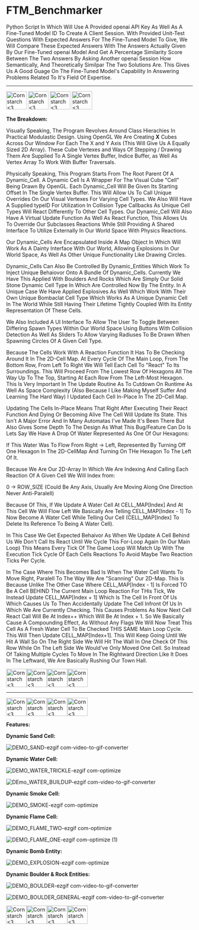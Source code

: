 # FTM_Benchmarker
Python Script In Which Will Use A Provided openai API Key As Well As A Fine-Tuned Model ID To Create A Client Session. With Provided Unit-Test Questions With Expected Answers For The Fine-Tuned Model To Give, We Will Compare These Expected Answers With The Answers Actually Given By Our Fine-Tuned openai Model And Get A Percentage Similarity Score Between The Two Answers By Asking Another openai Session How Semantically, And Theoretically Similpar The Two Solutions Are. This Gives Us A Good Guage On The Fine-Tuned Model's Capability In Answering Problems Related To It's Field Of Expertise.

----------------------------------------------
<img src="https://github.com/user-attachments/assets/c0ddb715-8ee3-4baf-b7bd-d0e904143eaf" alt="Cornstarch <3" width="55" height="49"> <img src="https://github.com/user-attachments/assets/c0ddb715-8ee3-4baf-b7bd-d0e904143eaf" alt="Cornstarch <3" width="55" height="49"> <img src="https://github.com/user-attachments/assets/c0ddb715-8ee3-4baf-b7bd-d0e904143eaf" alt="Cornstarch <3" width="55" height="49"> <img src="https://github.com/user-attachments/assets/c0ddb715-8ee3-4baf-b7bd-d0e904143eaf" alt="Cornstarch <3" width="55" height="49">

**The Breakdown:**

  Visually Speaking, The Program Revolves Around Class Hierachies In Practical Modulastic Design. Using OpenGL We Are Creating **X** Cubes Across Our Window For Each The X and Y Axis (This Will Give Us A Equally Sized 2D Array). These Cube Vertexes and Ways Of Stepping / Drawing Them Are Supplied To A Single Vertex Buffer, Indice Buffer, as Well As Vertex Array To Work With Buffer Traversals. 
  
  Physically Speaking, This Program Starts From The Root Parent Of A Dynamic_Cell. A Dynamic Cell Is A Wrapper For The Visual Cube "Cell" Being Drawn By OpenGL. Each Dynamic_Cell Will Be Given Its Starting Offset In The Single Vertex Buffer. This Will Allow Us To Call Unique Overrides On Our Visual Vertexes For Varying Cell Types. We Also Will Have A Supplied typeID For Utilization In Collision Type Callbacks As Unique Cell Types Will React Differently To Other Cell Types. Our Dynamic_Cell Will Also Have A Virtual Update Function As Well As React Function, This Allows Us To Override Our Subclasses Reactions While Still Providing A Shared Interface To Utilize Externally In Our World Space With Physics Reactions.

  Our Dynamic_Cells Are Encapsulated Inside A Map Object In Which Will Work As A Dainty Interface With Our World, Allowing Explosions In Our World Space, As Well As Other Unique Functionality Like Drawing Circles. 
  
  Dynamic_Cells Can Also Be Controlled By Dynamic_Entities Which Work To Inject Unique Behaiovor Onto A Bundle Of Dynamic_Cells. Currently We Have This Applied With Boulders And Rocks Which Are Simply Our Solid Stone Dynamic Cell Type In Which Are Controlled Now By The Entity. In A Unique Case We Have Applied Explosives As Well Which Work With Their Own Unique Bombaclat Cell Type Which Works As A Unique Dynamic Cell In The World While Still Having Their Lifetime Tightly Coupled With Its Entity Representation Of These Cells.

  We Also Included A UI Interface To Allow The User To Toggle Between Differing Spawn Types Within Our World Space Using Buttons With Collision Detection As Well As Sliders To Allow Varying Radiuses To Be Drawn When Spawning Circles Of A Given Cell Type.


  Because The Cells Work With A Reaction Function It Has To Be Checking Around It In The 2D-Cell Map. At Every Cycle Of The Main Loop, From The Bottom Row, From Left To Right We Will Tell Each Cell To "React" To Its Surroundings. This Will Proceed From The Lowest Row Of Hexagons All The Way Up To The Top, Starting At Each Row From The Left-Most Hexagon. This Is Very Important In The Update Routine As To Cutdown On Runtime As Well As Space Complexity (Also Because I Like Making Myself Suffer And Learning The Hard Way) I Updated Each Cell In-Place In The 2D-Cell Map.

Updating The Cells In-Place Means That Right After Executing Their React Function And Dying Or Becoming Alive The Cell Will Update Its State. This Isn't A Major Error And In Many Automatas I've Made It's Been There But Also Gives Some Depth To The Design As What This Bug/Feature Can Do Is Lets Say We Have A Drop Of Water Represented As One Of Our Hexagons:

If This Water Was To Flow From Right -> Left, Represented By Turning Off One Hexagon In The 2D-CellMap And Turning On THe Hexagon To The Left Of It.

Because We Are Our 2D-Array In Which We Are Indexing And Calling Each Reaction Of A Given Cell We Will Index from:

0 -> ROW_SIZE (Could Be Any Axis, Usually Are Moving Along One Direction Never Anti-Paralell)

Because Of This, If We Update A Water Cell At CELL_MAP[Index] And At This Cell We Will Flow Left We Basically Are Telling CELL_MAP[Index - 1] To Now Become A Water Cell While Telling Our Cell (CELL_MAP[Index] To Delete Its Reference To Being A Water Cell).

In This Case We Get Expected Behaivor As When We Update A Cell Behind Us We Don't Call Its React Until We Cycle This For-Loop Again (In Our Main Loop) This Means Every Tick Of The Game Loop Will Match Up With The Execution Tick Cycle Of Each Cells Reactions To Avoid Maybe Two Reaction Ticks Per Cycle.

In The Case Where This Becomes Bad Is When The Water Cell Wants To Move Right, Paralell To The Way We Are "Scanning" Our 2D-Map. This Is Because Unlike The Other Case Where CELL_MAP[Index - 1] Is Forced TO Be A Cell BEHIND The Current Main Loop Reaction For THis Tick, We Instead Update CELL_MAP[Index + 1] Which Is The Cell In Front Of Us Which Causes Us To Then Accidentally Update The Cell Infront Of Us In Which We Are Currently Checking. This Causes Problems As Now Next Cell React Call Will Be At Index++ Which Will Be At Index + 1. So We Basically Cause A Compounding Effect, As Without Any Flags We Will Now Treat This Cell As A Fresh Water Cell To Be Checked THIS SAME Main Loop Cycle. This Will Then Update CELL_MAP[Index+1]. This Will Keep Going Until We Hit A Wall So On The Right Side We Will Hit The Wall In One Check Of This Row While On The Left Side We Would've Only Moved One Cell. So Instead Of Taking Multiple Cycles To Move In The Rightward Direction Like It Does In The Leftward, We Are Basically Rushing Our Town Hall.

<img src="https://github.com/Kingerthanu/CPP_FallingSand/assets/76754592/913baa51-e274-4aea-ba32-10b8dab0e78f" alt="Cornstarch <3" width="55" height="49"><img src="https://github.com/Kingerthanu/CPP_FallingSand/assets/76754592/913baa51-e274-4aea-ba32-10b8dab0e78f" alt="Cornstarch <3" width="55" height="49"><img src="https://github.com/Kingerthanu/CPP_FallingSand/assets/76754592/913baa51-e274-4aea-ba32-10b8dab0e78f" alt="Cornstarch <3" width="55" height="49"><img src="https://github.com/Kingerthanu/CPP_FallingSand/assets/76754592/913baa51-e274-4aea-ba32-10b8dab0e78f" alt="Cornstarch <3" width="55" height="49">


----------------------------------------------

<img src="https://github.com/Kingerthanu/CPP_FallingSand/assets/76754592/bc289d3f-ca9f-4372-a386-925798d5536e" alt="Cornstarch <3" width="55" height="49"><img src="https://github.com/Kingerthanu/CPP_FallingSand/assets/76754592/bc289d3f-ca9f-4372-a386-925798d5536e" alt="Cornstarch <3" width="55" height="49"><img src="https://github.com/Kingerthanu/CPP_FallingSand/assets/76754592/bc289d3f-ca9f-4372-a386-925798d5536e" alt="Cornstarch <3" width="55" height="49"><img src="https://github.com/Kingerthanu/CPP_FallingSand/assets/76754592/bc289d3f-ca9f-4372-a386-925798d5536e" alt="Cornstarch <3" width="55" height="49">



**Features:**

  **Dynamic Sand Cell:**
  
  ![DEMO_SAND-ezgif com-video-to-gif-converter](https://github.com/Kingerthanu/CPP_FallingSand/assets/76754592/b1678a97-1f79-4b0b-aa31-2ce74fe05780)


  **Dynamic Water Cell:**

  ![DEMO_WATER_TRICKLE-ezgif com-optimize](https://github.com/Kingerthanu/CPP_FallingSand/assets/76754592/6e78370c-c6d5-437e-8883-f0885f2e2ef2)

  ![DEmo_WATER_BUILDUP-ezgif com-video-to-gif-converter](https://github.com/Kingerthanu/CPP_FallingSand/assets/76754592/60177422-244f-4ad9-a71e-7830d890170d)


   **Dynamic Smoke Cell:**
  
   ![DEMO_SMOKE-ezgif com-optimize](https://github.com/Kingerthanu/CPP_FallingSand/assets/76754592/7a770164-0437-448d-8ace-26440ebfc7eb)


   **Dynamic Flame Cell:**
  
   ![DEMO_FLAME_TWO-ezgif com-optimize](https://github.com/Kingerthanu/CPP_FallingSand/assets/76754592/e5f9a408-f10f-4a27-9def-90a75437000e)

   ![DEMO_FLAME_ONE-ezgif com-optimize (1)](https://github.com/Kingerthanu/CPP_FallingSand/assets/76754592/4614a5b7-f445-431e-837f-dbfeb8d0f863)

  
  **Dynamic Bomb Entity:**

  ![DEMO_EXPLOSION-ezgif com-optimize](https://github.com/Kingerthanu/CPP_FallingSand/assets/76754592/db105da4-6c27-4570-ae2a-18798d0310af)


  **Dynamic Boulder & Rock Entities:**

  ![DEMO_BOULDER-ezgif com-video-to-gif-converter](https://github.com/Kingerthanu/CPP_FallingSand/assets/76754592/4571385c-26ec-4b74-a528-e2c631e439ae)

  ![DEMO_BOULDER_GENERAL-ezgif com-video-to-gif-converter](https://github.com/Kingerthanu/CPP_FallingSand/assets/76754592/4910bdc4-2af5-47e1-8586-4673ce321f5c)



<img src="https://github.com/Kingerthanu/CPP_FallingSand/assets/76754592/4f7f141e-829e-43a9-b061-77e5cdf068bc" alt="Cornstarch <3" width="55" height="49"><img src="https://github.com/Kingerthanu/CPP_FallingSand/assets/76754592/4f7f141e-829e-43a9-b061-77e5cdf068bc" alt="Cornstarch <3" width="55" height="49"><img src="https://github.com/Kingerthanu/CPP_FallingSand/assets/76754592/4f7f141e-829e-43a9-b061-77e5cdf068bc" alt="Cornstarch <3" width="55" height="49"><img src="https://github.com/Kingerthanu/CPP_FallingSand/assets/76754592/4f7f141e-829e-43a9-b061-77e5cdf068bc" alt="Cornstarch <3" width="55" height="49">
